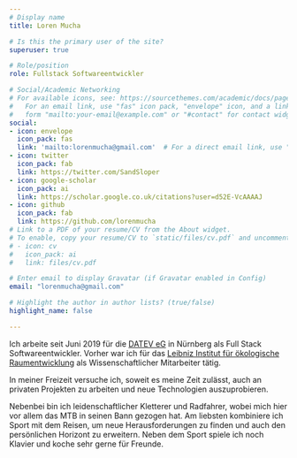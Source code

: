 ```yaml
---
# Display name
title: Loren Mucha

# Is this the primary user of the site?
superuser: true

# Role/position
role: Fullstack Softwareentwickler

# Social/Academic Networking
# For available icons, see: https://sourcethemes.com/academic/docs/page-builder/#icons
#   For an email link, use "fas" icon pack, "envelope" icon, and a link in the
#   form "mailto:your-email@example.com" or "#contact" for contact widget.
social:
- icon: envelope
  icon_pack: fas
  link: 'mailto:lorenmucha@gmail.com'  # For a direct email link, use "mailto:test@example.org".
- icon: twitter
  icon_pack: fab
  link: https://twitter.com/SandSloper
- icon: google-scholar
  icon_pack: ai
  link: https://scholar.google.co.uk/citations?user=d52E-VcAAAAJ
- icon: github
  icon_pack: fab
  link: https://github.com/lorenmucha
# Link to a PDF of your resume/CV from the About widget.
# To enable, copy your resume/CV to `static/files/cv.pdf` and uncomment the lines below.
# - icon: cv
#   icon_pack: ai
#   link: files/cv.pdf

# Enter email to display Gravatar (if Gravatar enabled in Config)
email: "lorenmucha@gmail.com"

# Highlight the author in author lists? (true/false)
highlight_name: false

---
```


Ich arbeite seit Juni 2019 für die <a href="https://datev.de" target="_blank">DATEV eG</a> in Nürnberg als Full Stack Softwareentwickler. Vorher war ich für das [Leibniz Institut für ökologische Raumentwicklung](https://link) als Wissenschaftlicher Mitarbeiter tätig. 

In meiner Freizeit versuche ich, soweit es meine Zeit zulässt, auch an privaten Projekten zu arbeiten und neue Technologien auszuprobieren. 

Nebenbei bin ich leidenschaftlicher Kletterer und Radfahrer, wobei mich hier vor allem das MTB in seinen Bann gezogen hat. Am liebsten kombiniere ich Sport mit dem Reisen, um neue Herausforderungen zu finden und auch den persönlichen Horizont zu erweitern. Neben dem Sport spiele ich noch Klavier und koche sehr gerne für Freunde.